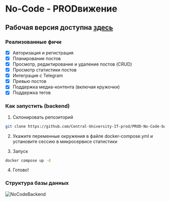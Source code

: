 # No-Code - PRODвижение

## Рабочая версия доступна [здесь](https://ноу-код.рф/)

### Реализованные фичи

- [x] Авторизация и регистрация
- [x] Планирование постов
- [x] Просмотр, редактирование и удаление постов (CRUD)
- [x] Просмотр статистики постов
- [x] Интеграция с Telegram
- [x] Превью постов
- [x] Поддержка медиа-контента (включая кружочки)
- [x] Поддержка тегов

### Как запустить (backend)

1. Склонировать репозиторий

```bash
git clone https://github.com/Central-University-IT-prod/PROD-No-Code-backend.git
```

2. Укажите переменные окружения в файле docker-compose.yml и установите сессию в микросервисе статистики

3. Запуск

```bash
docker compose up -d
```

4. Готово!

### Структура базы данных

![NoCodeBackend](https://github.com/Central-University-IT-prod/PROD-No-Code-backend/assets/74096901/13a732ce-e5cc-4e42-bcc0-ab8df9f99c09)
